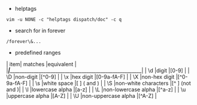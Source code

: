 
* helptags
```shell
vim -u NONE -c "helptags dispatch/doc" -c q
```

* search for in forever
```
/forever\&...
```

* predefined ranges

|	item|	matches			            |equivalent                        |
|_____|____________________________________________________________|
|	\d	|digit			              |[0-9]                             |
|	\D	|non-digit		            |[^0-9]                            |
|	\x	|hex digit		            |[0-9a-fA-F]                       |
|	\X	|non-hex digit		        |[^0-9a-fA-F]                      |
|	\s	|white space		          |[ 	]     (<Tab> and <Space>)      |
|	\S	|non-white characters	    |[^ 	]     (not <Tab> and <Space>)|
|	\l	|lowercase alpha		      |[a-z]                             |
|	\L	|non-lowercase alpha	    |[^a-z]                            |
|	\u	|uppercase alpha		      |[A-Z]                             |
|	\U	|non-uppercase alpha	    |[^A-Z]                            |
